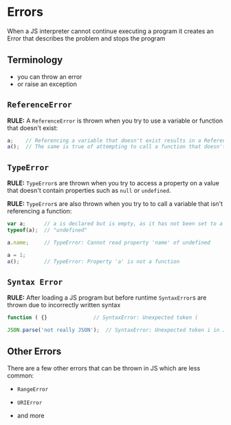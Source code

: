 # Errors

When a JS interpreter cannot continue executing a program it creates an Error that describes the problem and stops the program

## Terminology

- you can throw an error
- or raise an exception

## `ReferenceError`

**RULE:** A `ReferenceError` is thrown when you try to use a variable or function that doesn't exist:

```js
a;    // Referencing a variable that doesn't exist results in a ReferenceError.
a();  // The same is true of attempting to call a function that doesn't exist.
```

## `TypeError`

**RULE:** `TypeError`s are thrown when you try to access a property on a value that doesn't contain properties such as `null` or `undefined`. 

**RULE:** `TypeError`s are also thrown when you try to to call a variable that isn't referencing a function:

 ```js
 var a;      // a is declared but is empty, as it has not been set to a value.
 typeof(a);  // "undefined"
 
 a.name;     // TypeError: Cannot read property 'name' of undefined
 
 a = 1;
 a();        // TypeError: Property 'a' is not a function
 ```

## `Syntax Error`

**RULE:** After loading a JS program but before runtime `SyntaxError`s are thrown due to incorrectly written syntax 

```js
function ( {}    			// SyntaxError: Unexpected token (
```

```js
JSON.parse('not really JSON');  // SyntaxError: Unexpected token i in JSON at position 0
```

## Other Errors

There are a few other errors that can be thrown in JS which are less common:

- `RangeError`
- `URIError`

- and more
